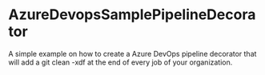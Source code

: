 # AzureDevopsSamplePipelineDecorator

A simple example on how to create a Azure DevOps pipeline decorator that will add a git clean -xdf at the end of every job of your organization.